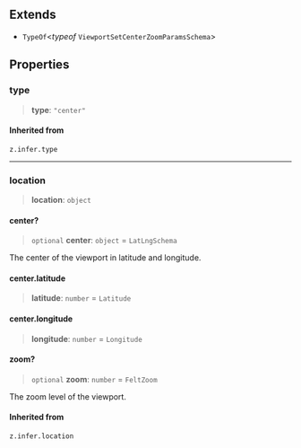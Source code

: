 ## Extends

- `TypeOf`\<*typeof* `ViewportSetCenterZoomParamsSchema`\>

## Properties

### type

> **type**: `"center"`

#### Inherited from

`z.infer.type`

***

### location

> **location**: `object`

#### center?

> `optional` **center**: `object` = `LatLngSchema`

The center of the viewport in latitude and longitude.

#### center.latitude

> **latitude**: `number` = `Latitude`

#### center.longitude

> **longitude**: `number` = `Longitude`

#### zoom?

> `optional` **zoom**: `number` = `FeltZoom`

The zoom level of the viewport.

#### Inherited from

`z.infer.location`
